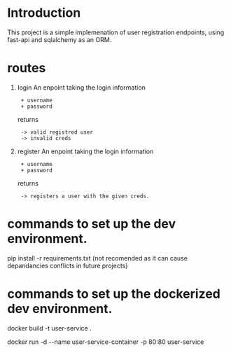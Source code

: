 # Introduction
This project is a simple implemenation of user registration endpoints,
using fast-api and sqlalchemy as an ORM.

# routes
1. login
    An enpoint taking the login information

        + username
        + password

    returns

        -> valid registred user
        -> invalid creds

2. register
    An enpoint taking the login information

        + username
        + password

    returns

        -> registers a user with the given creds.

# commands to set up the dev environment.
pip install -r requirements.txt 
(not recomended as it can cause depandancies conflicts in future projects)

# commands to set up the dockerized dev environment.
docker build -t user-service .

docker run -d --name user-service-container -p 80:80 user-service
